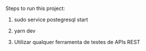 Steps to run this project:

1. sudo service postegresql start

2. yarn dev

3. Utilizar qualquer ferramenta de testes de APIs REST
